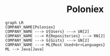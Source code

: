 <h1 align="center">Poloniex</h1>

```mermaid
graph LR
COMPANY_NAME{Poloniex}
COMPANY_NAME ---> U{Users} ---> UN[2]
COMPANY_NAME ---> R{Repositories} ---> RN[2]
COMPANY_NAME ---> G{Gists} ---> GN[2]
COMPANY_NAME ---> ML{Most Used<br>Languages}
ML --> Java[Java]
```

